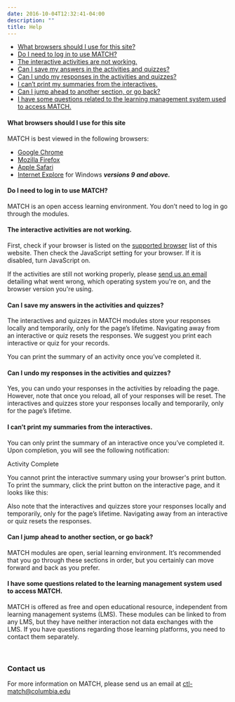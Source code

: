 ```yaml
---
date: 2016-10-04T12:32:41-04:00
description: ""
title: Help
---
```


<ul>
	<li><a href="#browsers">What browsers should I use for this site?</a></li>
	<li><a href="#user_login">Do I need to log in to use MATCH?</a></li>
	<li><a href="#interactive">The interactive activities are not working.</a></li>
	<li><a href="#answers_stored">Can I save my answers in the activities and quizzes?</a></li>
	<li><a href="#undo_responses1">Can I undo my responses in the activities and quizzes?</a></li>
	<li><a href="#interactive_printing">I can’t print my summaries from the interactives.</a></li>
	<li><a href="#navigate">Can I jump ahead to another section, or go back?</a></li>
	<li><a href="#lms">I have some questions related to the learning management system used to access MATCH.</a></li>
</ul>


<h4 id="browsers">What browsers should I use for this site</h4>
<p>MATCH is best viewed in the following browsers:</p>
<ul>
	<li><a href="http://www.google.com/chrome/" target="_blank">Google Chrome</a></li>
	<li><a href="http://getfirefox.com" target="_blank">Mozilla Firefox</a></li>
	<li><a href="http://www.apple.com/safari/" target="_blank">Apple Safari</a></li>
	<li><a href="http://windows.microsoft.com/ie/" target="_blank">Internet Explore</a> for Windows <b><i>versions 9 and above.</i></b></li>
</ul>

<h4 id="user_login">Do I need to log in to use MATCH?</h4>
<p>MATCH is an open access learning environment. You don’t need to log in go through the modules.</p>

<h4 id="interactive">The interactive activities are not working.</h4>
<p>First, check if your browser is listed on the <a href="#browsers">supported browser</a> list of this website. Then check the JavaScript setting for your browser. If it is disabled, turn JavaScript on.</p>

<p>If the activities are still not working properly, please <a href="mailto:ctl-match@columbia.edu">send us an email</a> detailing what went wrong, which operating system you're on, and the browser version you're using.</p>

<h4 id="answers_stored">Can I save my answers in the activities and quizzes?</h4>

 <p>The interactives and quizzes in MATCH modules store your responses locally and temporarily, only for the page’s lifetime. Navigating away from an interactive or quiz resets the responses. We suggest you print each interactive or quiz for your records.</p>

<p>You can  print the summary of an activity once you’ve completed it.</p> 

<h4 id="undo_responses1">Can I undo my responses in the activities and quizzes?</h4>
<p>Yes, you can undo your responses in the activities by reloading the page. However, note that once you reload, all of your responses will be reset. The interactives and quizzes store your responses locally and temporarily, only for the page’s lifetime.</p>

<h4 id="interactive_printing">I can’t print my summaries from the interactives.</h4>

<p>You can only print the summary of an interactive once you’ve completed it. Upon completion, you will see the following notification: 
<div class="btn btn-success" style="cursor: text;">
<span class="glyphicon glyphicon-ok"></span>
Activity Complete
</div>
</p>

<p>You cannot print the interactive summary using your browser's print button. To print the summary, click the print button on the interactive page, and it looks like this:
<div class="btn btn-default btn-print" style="cursor: text; background-color: #ddd;">
<span class="glyphicon glyphicon-print"></span>
</div>
</p>

<p>Also note that the interactives and quizzes store your responses locally and temporarily, only for the page’s lifetime. Navigating away from an interactive or quiz resets the responses.</p>

<h4 id="navigate">Can I jump ahead to another section, or go back?</h4>
<p>MATCH modules are open, serial learning environment. It’s recommended that you go through these sections in order, but you certainly can move forward and back as you prefer.</p>

<h4 id="lms">I have some questions related to the learning management system used to access MATCH.</h4>

<p>MATCH is offered as free and open educational resource, independent from learning management systems (LMS). These modules can be linked to from any LMS, but they have neither interaction not data exchanges with the LMS. If you have questions regarding those learning platforms, you need to contact them separately.</p>

&nbsp;

<h3 id="contact">Contact us</h3>

<p>For more information on MATCH, please send us an email at <a href="mailto:ctl-match@columbia.edu">ctl-match@columbia.edu</a></p>

&nbsp;